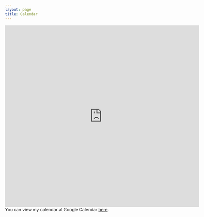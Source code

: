```yaml
---
layout: page
title: Calendar
---
```


<iframe class="calendar desktop" src="http://www.google.com/calendar/embed?showTitle=0&showCalendars=0&mode=WEEK&height=600&wkst=1&bgcolor=%23FFFFFF&src=mbmccormick%40gmail.com&color=%232952A3&src=gdrr4a02tucocbee66mng0rqqs%40group.calendar.google.com&color=%23AB8B00&ctz=America%2FNew_York" style=" border-width: 0;" width="640" height="600" frameborder="0" scrolling="no"></iframe>
<span class="calendar mobile">You can view my calendar at Google Calendar <a href="http://www.google.com/calendar/embed?showTitle=0&showCalendars=0&mode=WEEK&height=600&wkst=1&bgcolor=%23FFFFFF&src=mbmccormick%40gmail.com&color=%232952A3&src=gdrr4a02tucocbee66mng0rqqs%40group.calendar.google.com&color=%23AB8B00&ctz=America%2FNew_York" target="_blank">here</a>.
